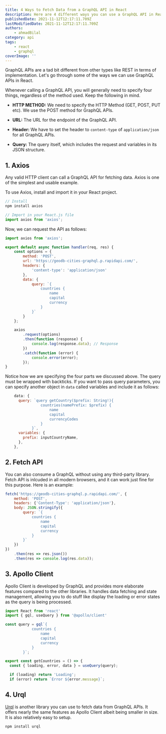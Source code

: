 ```yaml
---
title: 4 Ways to Fetch Data from a GraphQL API in React
description: Here are 4 different ways you can use a GraphQL API in React.
publishedDate: 2021-11-12T12:17:11.709Z
lastModifiedDate: 2021-11-12T12:17:11.709Z
authors:
    - ahmadBilal
category: api
tags:
    - react
    - graphql
coverImage: ''
---
```


<Lead>

GraphQL APIs are a tad bit different from other types like REST in terms of implementation. Let's go through some of the ways we can use GraphQL APIs in React.

</Lead>

Whenever calling a GraphQL API, you will generally need to specify four things, regardless of the method used. Keep the following in mind.

-   **HTTP METHOD:** We need to specify the HTTP Method (GET, POST, PUT etc). We use the POST method for GraphQL APIs.

-   **URL:** The URL for the endpoint of the GraphQL API.

-   **Header:** We have to set the header to `content-type` of `application/json` for all GraphQL APIs.

-   **Query:** The query itself, which includes the request and variables in its JSON structure.

## 1. Axios

Any valid HTTP client can call a GraphQL API for fetching data. Axios is one of the simplest and usable example.

To use Axios, install and import it in your React project.

```js
// Install
npm install axios

// Import in your React.js file
import axios from 'axios';
```

Now, we can request the API as follows:

```js
import axios from 'axios';

export default async function handler(req, res) {
	const options = {
		method: 'POST',
		url: 'https://geodb-cities-graphql.p.rapidapi.com/',
		headers: {
			'content-type': 'application/json'
		},
		data: {
			query: `{
                countries {
                    name
                    capital
                    currency
                }
            }`
		}
	};

	axios
		.request(options)
		.then(function (response) {
			console.log(response.data); // Response
		})
		.catch(function (error) {
			console.error(error);
		});
}
```

Notice how we are specifying the four parts we discussed above. The query must be wrapped with backticks. If you want to pass query parameters, you can specify another object in `data` called variables and include it as follows:

```js
    data: {
      query: `query getCountry($prefix: String!){
                countries(namePrefix: $prefix) {
                    name
                    capital
                    currencyCodes
                }
            }`,
      variables: {
        prefix: inputCountryName,
      },
    },
```

## 2. Fetch API

You can also consume a GraphQL without using any third-party library. Fetch API is inlcuded in all modern browsers, and it can work just fine for this purpose. Here is an example:

```js
fetch('https://geodb-cities-graphql.p.rapidapi.com/', {
	method: 'POST',
	headers: {'Content-Type': 'application/json'},
	body: JSON.stringify({
		query: `{
            countries {
                name
                capital
                currency
            }
        }`
	})
})
	.then(res => res.json())
	.then(res => console.log(res.data));
```

## 3. Apollo Client

Apollo Client is developed by GraphQL and provides more elaborate features compared to the other libraries. It handles data fetching and state management, allowing you to do stuff like display the loading or error states as the query is being processed.

```js
import React from 'react'
import { gql, useQuery } from '@apollo/client'

const query = gql`{
            countries {
                name
                capital
                currency
            }
        }`;

export const getCountries = () => {
  const { loading, error, data } = useQuery(query);

  if (loading) return 'Loading';
  if (error) return `Error ${error.message}`;
```

## 4. Urql

[Urql](https://www.npmjs.com/package/urql) is another library you can use to fetch data from GraphQL APIs. It offers nearly the same features as Apollo Client albeit being smaller in size. It is also relatively easy to setup.

```js
npm install urql
```
